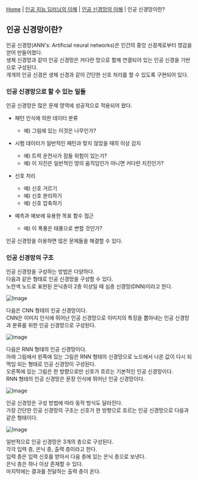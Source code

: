[Home](./../../../README.md) | [인공 지능 딥러닝의 이해](./../../README.md) | [인공 신경망의 이해](./../README.md) | 인공 신경망이란?

## 인공 신경망이란?
인공 신경망(ANN's: Artificial neural networks)은 인간의 중앙 신경계로부터 영감을 얻어 만들어졌다.<br>
생체 신경망과 같이 인공 신경망은 커다란 망으로 함께 연결되어 있는 인공 신경을 기반으로 구성된다.<br>
개개의 인공 신경은 생체 신경과 같이 간단한 신호 처리를 할 수 있도록 구현되어 있다.

### 인공 신경망으로 할 수 있는 일들
인공 신경망은 많은 문제 영역에 성공적으로 적용되어 왔다.

- 패턴 인식에 의한 데이터 분류
  - 예) 그림에 있는 이것은 나무인가?

- 시험 데이터가 일반적인 패턴과 맞지 않았을 때의 이상 감지
  - 예) 트럭 운전사가 잠들 위험이 있는가?
  - 예) 이 지진은 일반적인 땅의 움직임인가 아니면 커다란 지진인가?

- 신호 처리
  - 예) 신호 거르기
  - 예) 신호 분리하기
  - 예) 신호 압축하기

- 예측과 예보에 유용한 목표 함수 접근
  - 예) 이 폭풍은 태풍으로 변할 것인가?

인공 신경망을 이용하면 많은 문제들을 해결할 수 있다.<br>

### 인공 신경망의 구조
인공 신경망을 구성하는 방법은 다양하다.<br>
다음과 같은 형태로 인공 신경망을 구성할 수 있다.<br>
노란색 노드로 표현된 은닉층이 2층 이상일 때 심층 신경망(DNN)이라고 한다.

![Image](https://github.com/user-attachments/assets/32370cf3-7273-4a24-8661-307d799b1160)

다음은 CNN 형태의 인공 신경망이다.<br>
CNN은 이미지 인식에 뛰어난 인공 신경망으로 이미지의 특징을 뽑아내는 인공 신경망과 분류를 위한 인공 신경망으로 구성된다.

![Image](https://github.com/user-attachments/assets/97bc112e-2df2-46c7-850a-276f96ed951a)

다음은 RNN 형태의 인공 신경망이다.<br>
아래 그림에서 왼쪽에 있는 그림은 RNN 형태의 신경망으로 노드에서 나온 값이 다시 되먹임 되는 형태로 인공 신경망이 구성된다.<br>
오른쪽에 있는 그림은 한 방향으로만 신호가 흐르는 기본적인 인공 신경망이다.<br>
RNN 형태의 인공 신경망은 문장 인식에 뛰어난 인공 신경망이다.

![Image](https://github.com/user-attachments/assets/c1be2b2e-9eb3-4d5d-a28d-6be56757d3fc)

인공 신경망은 구성 방법에 따라 동작 방식도 달라진다.<br>
가장 간단한 인공 신경망의 구조는 신호가 한 방향으로 흐르는 인공 신경망으로 다음과 같은 형태이다.

![Image](https://github.com/user-attachments/assets/d11c7e6c-4376-4fd8-846e-26446fac3c6f)

일반적으로 인공 신경망은 3개의 층으로 구성된다.<br>
각각 입력 층, 은닉 층, 출력 층이라고 한다.<br>
입력 층은 입력 신호를 받아서 다음 층에 있는 은닉 층으로 보낸다.<br>
은닉 층은 하나 이상 존재할 수 있다.<br>
마지막에는 결과를 전달하는 출력 층이 온다.
